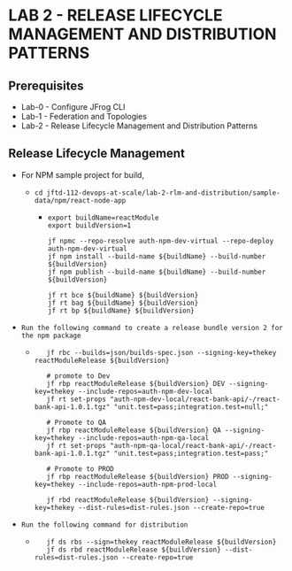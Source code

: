 # LAB 2 - RELEASE LIFECYCLE MANAGEMENT AND DISTRIBUTION PATTERNS

## Prerequisites
- Lab-0 - Configure JFrog CLI
- Lab-1 - Federation and Topologies
- Lab-2 - Release Lifecycle Management and Distribution Patterns

## Release Lifecycle Management
- For NPM sample project for build, 
  - `cd jftd-112-devops-at-scale/lab-2-rlm-and-distribution/sample-data/npm/react-node-app`
    - ```
      export buildName=reactModule
      export buildVersion=1
      
      jf npmc --repo-resolve auth-npm-dev-virtual --repo-deploy auth-npm-dev-virtual
      jf npm install --build-name ${buildName} --build-number ${buildVersion}
      jf npm publish --build-name ${buildName} --build-number ${buildVersion}
      
      jf rt bce ${buildName} ${buildVersion}
      jf rt bag ${buildName} ${buildVersion}
      jf rt bp ${buildName} ${buildVersion}
      ```

 - `Run the following command to create a release bundle version 2 for the npm package`
   - ```
        jf rbc --builds=json/builds-spec.json --signing-key=thekey reactModuleRelease ${buildVersion}
       
        # promote to Dev
        jf rbp reactModuleRelease ${buildVersion} DEV --signing-key=thekey --include-repos=auth-npm-dev-local
        jf rt set-props "auth-npm-dev-local/react-bank-api/-/react-bank-api-1.0.1.tgz" "unit.test=pass;integration.test=null;"
  
        # Promote to QA
        jf rbp reactModuleRelease ${buildVersion} QA --signing-key=thekey --include-repos=auth-npm-qa-local
        jf rt set-props "auth-npm-qa-local/react-bank-api/-/react-bank-api-1.0.1.tgz" "unit.test=pass;integration.test=pass;"
  
        # Promote to PROD
        jf rbp reactModuleRelease ${buildVersion} PROD --signing-key=thekey --include-repos=auth-npm-prod-local
        
        jf rbd reactModuleRelease ${buildVersion} --signing-key=thekey --dist-rules=dist-rules.json --create-repo=true
     ```
     
 - `Run the following command for distribution`
   - ```
        jf ds rbs --sign=thekey reactModuleRelease ${buildVersion}
        jf ds rbd reactModuleRelease ${buildVersion} --dist-rules=dist-rules.json --create-repo=true
     ```